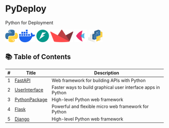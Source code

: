 # PyDeploy

Python for Deployment

[<img src="readme_files/python.svg" alt="python" height=40>](https://www.python.org)
[<img src="readme_files/docker.svg" alt="docker" height=40>](https://www.docker.com)
[<img src="readme_files/fastapi.png" alt="fastapi" height=40>](https://fastapi.tiangolo.com)
[<img src="readme_files/streamlit.svg" alt="streamlit" height=40>](https://streamlit.io)
[<img src="readme_files/flet.svg" alt="flet" height=40>](https://flet.dev)
[<img src="readme_files/python_package.svg" alt="python_package" height=40>](https://pypi.org)


## 📚 Table of Contents

| # | Title                                       | Description                                             |
| - | ------------------------------------------- | ------------------------------------------------------- |
| 1 | [FastAPI](./1.FastAPI/)                     | Web framework for building APIs with Python             |
| 2 | [UserInterface](./2.UserInterface/)         | Faster ways to build graphical user interface apps in Python              |
| 3 | [PythonPackage](./3.PythonPackage/)         | High-level Python web framework                         |
| 4 | [Flask](./4.Flask/)                         | Powerful and flexible micro web framework for Python    |
| 5 | [Django](./5.Django/)                       | High-level Python web framework                         |
